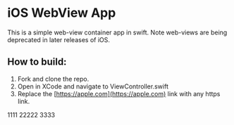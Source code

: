# iOS WebView App
This is a simple web-view container app in swift. Note web-views are being deprecated in later releases of iOS.

## How to build:

1. Fork and clone the repo.
2. Open in XCode and navigate to ViewController.swift
3. Replace the [https://apple.com](https://apple.com) link with any https link.

1111
22222
3333
